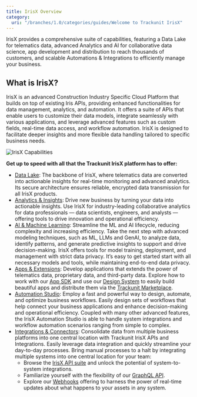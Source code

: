 ```yaml
---
title: IrisX Overview
category:
  uri: "/branches/1.0/categories/guides/Welcome to Trackunit IrisX"
---
```


IrisX provides a comprehensive suite of capabilities, featuring a Data Lake for telematics data, advanced Analytics and AI for collaborative data science, app development and distribution to reach thousands of customers, and scalable Automations & Integrations to efficiently manage your business.

## What is IrisX?
IrisX is an advanced Construction Industry Specific Cloud Platform that builds on top of existing Iris APIs, providing enhanced functionalities for data management, analytics, and automation. It offers a suite of APIs that enable users to customize their data models, integrate seamlessly with various applications, and leverage advanced features such as custom fields, real-time data access, and workflow automation. IrisX is designed to facilitate deeper insights and more flexible data handling tailored to specific business needs.

![IrisX Capabilities](https://cdn.statically.io/gh/trackunit/developer-hub/master/irisx-capabilities.png)


**Get up to speed with all that the Trackunit IrisX platform has to offer:**

- [Data Lake](https://developers.trackunit.com/docs/data-lake-overview): The backbone of IrisX, where telematics data are converted into actionable insights for real-time monitoring and advanced analytics. Its secure architecture ensures reliable, encrypted data transmission for all IrisX products.
- [Analytics & Insights](https://developers.trackunit.com/docs/analytics-overview): Drive new business by turning your data into actionable insights. Use IrisX for industry-leading collaborative analytics for data professionals — data scientists, engineers, and analysts — offering tools to drive innovation and operational efficiency.
- [AI & Machine Learning](https://developers.trackunit.com/docs/ai-ml-overview): Streamline the ML and AI lifecycle, reducing complexity and increasing efficiency. Take the next step with advanced modeling techniques, such as ML, LLMs and GenAI, to analyze data, identify patterns, and generate predictive insights to support and drive decision-making. IrisX offers tools for model training, deployment, and management with strict data privacy. It’s easy to get started start with all necessary models and tools, while maintaining end-to-end data privacy.
- [Apps & Extensions](https://developers.trackunit.com/docs/apps-extensions-overview): Develop applications that extends the power of telematics data, proprietary data, and third-party data. Explore how to work with our [App SDK](https://developers.trackunit.com/docs/overview) and use our [Design System](https://design.iris.trackunit.com/?path=/docs/introduction--docs) to easily build beautiful apps and distribute them via the [Trackunit Marketplace](https://new.manager.trackunit.com/marketplace).
- [Automation Studio](https://developers.trackunit.com/docs/automation-studio-overview): Employ a fast and powerful way to design, automate, and optimize business workflows. Easily design sets of workflows that help connect your business applications and enhance decision-making and operational efficiency. Coupled with many other advanced features, the IrisX Automation Studio is able to handle system integrations and workflow automation scenarios ranging from simple to complex.
- [Integrations & Connectors](https://developers.trackunit.com/docs/integrations-connectors-overview): Consolidate data from multiple business platforms into one central location with Trackunit IrisX APIs and Integrations. Easily leverage data integration and quickly streamline your day-to-day processes. Bring manual processes to a halt by integrating multiple systems into one central location for your team:
  - Browse the [IrisX API suite](https://developers.trackunit.com/docs/irisx-apis) and unlock the potential of system-to-system integrations.
  - Familiarize yourself with the flexibility of our [GraphQL API](https://developers.trackunit.com/reference/graphql-api-introduction).
  - Explore our [Webhooks](https://developers.trackunit.com/docs/webhooks-overview) offering to harness the power of real-time updates about what happens to your assets in any system.
